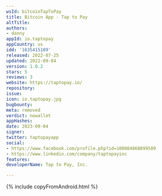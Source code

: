 ```yaml
---
wsId: bitcoinTapToPay
title: Bitcoin App - Tap to Pay
altTitle: 
authors:
- danny
appId: io.taptopay
appCountry: us
idd: '1635415109'
released: 2022-07-25
updated: 2022-09-04
version: 1.0.2
stars: 5
reviews: 3
website: https://taptopay.io/
repository: 
issue: 
icon: io.taptopay.jpg
bugbounty: 
meta: removed
verdict: nowallet
appHashes: 
date: 2023-09-04
signer: 
twitter: taptopayapp
social:
- https://www.facebook.com/profile.php?id=100084868899589
- https://www.linkedin.com/company/taptopayinc
features: 
developerName: Tap to Pay, Inc.

---
```


{% include copyFromAndroid.html %}

